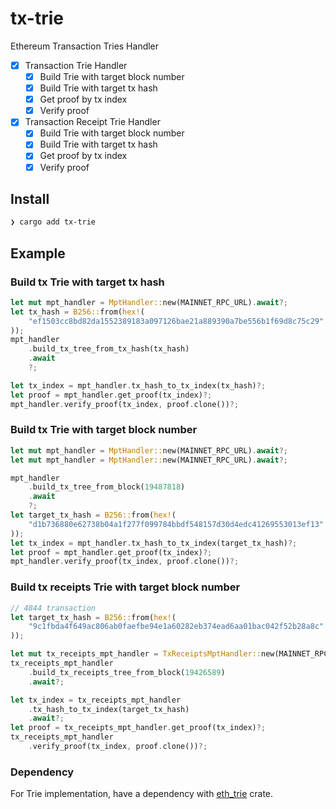 # tx-trie

Ethereum Transaction Tries Handler

- [x] Transaction Trie Handler
  - [x] Build Trie with target block number
  - [x] Build Trie with target tx hash
  - [x] Get proof by tx index
  - [x] Verify proof
- [x] Transaction Receipt Trie Handler
  - [x] Build Trie with target block number
  - [x] Build Trie with target tx hash
  - [x] Get proof by tx index
  - [x] Verify proof

## Install

```bash
❯ cargo add tx-trie
```

## Example

### Build tx Trie with target tx hash

```rust
let mut mpt_handler = MptHandler::new(MAINNET_RPC_URL).await?;
let tx_hash = B256::from(hex!(
    "ef1503cc8bd82da1552389183a097126bae21a889390a7be556b1f69d8c75c29"
));
mpt_handler
    .build_tx_tree_from_tx_hash(tx_hash)
    .await
    ?;

let tx_index = mpt_handler.tx_hash_to_tx_index(tx_hash)?;
let proof = mpt_handler.get_proof(tx_index)?;
mpt_handler.verify_proof(tx_index, proof.clone())?;
```

### Build tx Trie with target block number

```rust
let mut mpt_handler = MptHandler::new(MAINNET_RPC_URL).await?;
let mut mpt_handler = MptHandler::new(MAINNET_RPC_URL).await?;

mpt_handler
    .build_tx_tree_from_block(19487818)
    .await
    ?;
let target_tx_hash = B256::from(hex!(
    "d1b736880e62738b04a1f277f099784bbdf548157d30d4edc41269553013ef13"
));
let tx_index = mpt_handler.tx_hash_to_tx_index(target_tx_hash)?;
let proof = mpt_handler.get_proof(tx_index)?;
mpt_handler.verify_proof(tx_index, proof.clone())?;
```

### Build tx receipts Trie with target block number

```rust
// 4844 transaction
let target_tx_hash = B256::from(hex!(
    "9c1fbda4f649ac806ab0faefbe94e1a60282eb374ead6aa01bac042f52b28a8c"
));

let mut tx_receipts_mpt_handler = TxReceiptsMptHandler::new(MAINNET_RPC_URL).await?;
tx_receipts_mpt_handler
    .build_tx_receipts_tree_from_block(19426589)
    .await?;

let tx_index = tx_receipts_mpt_handler
    .tx_hash_to_tx_index(target_tx_hash)
    .await?;
let proof = tx_receipts_mpt_handler.get_proof(tx_index)?;
tx_receipts_mpt_handler
    .verify_proof(tx_index, proof.clone())?;
```

### Dependency

For Trie implementation, have a dependency with [eth_trie](https://crates.io/crates/eth_trie) crate.
